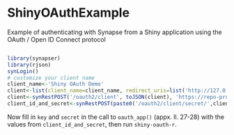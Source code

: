 # ShinyOAuthExample
Example of authenticating with Synapse from a Shiny application using the OAuth / Open ID Connect protocol

```r

library(synapser)
library(rjson)
synLogin()
# customize your client name
client_name<-'Shiny OAuth Demo'
client<-list(client_name=client_name, redirect_uris=list('http://127.0.0.1:8100'))
client<-synRestPOST('/oauth2/client', toJSON(client), 'https://repo-prod.prod.sagebase.org/auth/v1')
client_id_and_secret<-synRestPOST(paste0('/oauth2/client/secret/',client$client_id), '', 'https://repo-prod.prod.sagebase.org/auth/v1')

```

Now fill in `key` and `secret` in the call to `oauth_app()` (appx. ll. 27-28) with the values from `client_id_and_secret`, then run `shiny-oauth-r`.

